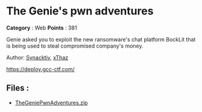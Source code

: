# The Genie's pwn adventures

**Category** : Web
**Points** : 381

Genie asked you to exploit the new ransomware's chat platform BockLit that is being used to steal compromised company's money.

Author: [Synacktiv](https://www.synacktiv.com/), [xThaz](https://twitter.com/0xThaz)

https://deploy.gcc-ctf.com/

## Files : 
 - [TheGeniePwnAdventures.zip](./TheGeniePwnAdventures.zip)



